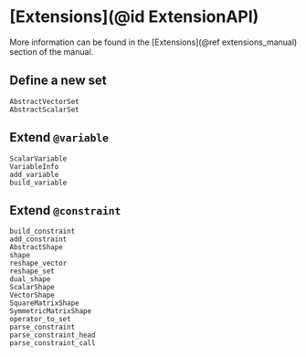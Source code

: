 # [Extensions](@id ExtensionAPI)

More information can be found in the [Extensions](@ref extensions_manual)
section of the manual.

## Define a new set

```@docs
AbstractVectorSet
AbstractScalarSet
```

## Extend `@variable`

```@docs
ScalarVariable
VariableInfo
add_variable
build_variable
```

## Extend `@constraint`

```@docs
build_constraint
add_constraint
AbstractShape
shape
reshape_vector
reshape_set
dual_shape
ScalarShape
VectorShape
SquareMatrixShape
SymmetricMatrixShape
operator_to_set
parse_constraint
parse_constraint_head
parse_constraint_call
```
